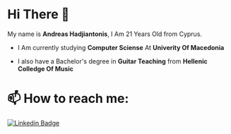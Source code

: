 # Hi There 👋

My name is **Andreas Hadjiantonis**, I Am 21 Years Old from Cyprus.


- I Am currently studying **Computer Sciense** At **Univerity Of Macedonia**

- I also have a Bachelor's degree in **Guitar Teaching** from **Hellenic Colledge Of Music**

# 📫 How to reach me:

[![Linkedin Badge](https://img.shields.io/badge/-LinkedIn-blue?style=flat-square&logo=Linkedin&logoColor=white&link=/)](https://www.linkedin.com/in/andreashadjiantonis/)

<!--
**AndreasHadjiantonis/AndreasHadjiantonis** is a ✨ _special_ ✨ repository because its `README.md` (this file) appears on your GitHub profile.

Here are some ideas to get you started:

- 🔭 I’m currently working on ...
- 🌱 I’m currently learning ...
- 👯 I’m looking to collaborate on ...
- 🤔 I’m looking for help with ...
- 💬 Ask me about ...
- 📫 How to reach me: ...
- 😄 Pronouns: ...
- ⚡ Fun fact: ...
-->
